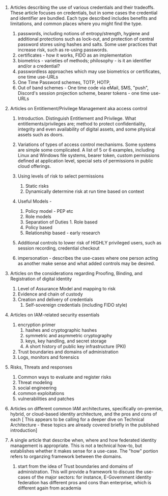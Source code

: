 1. Articles describing the use of various credentials and their tradeoffs.  These article focuses on credentials, but in some cases the credential and identifier are bundled. Each type described includes benefits and limitations, and common places where you might find the type.

   1. passwords, including notions of entropy/strength, hygiene and additional protections such as lock-out, and protection of central password stores using hashes and salts.  Some user practices that increase risk, such as re-using passwords. 
   3. certificates - how it works, FIDO as an implementation
   4. biometrics - varieties of methods; philosophy - is it an identifier and/or a credential?
   6. passwordless approaches which may use biometrics or certificates, one time use-URLs
   7. One Time Password schemes, TOTP, HOTP, 
   8. Out of band schemes - One time code via eMail, SMS, "push", Discord's session projection scheme, bearer tokens - one time use-URLs
2. Articles on Entitlement/Privilege Management aka access control

   1. Introduction. Distinguish Entitlement and Privilege. What entitlements/privileges are; method to protect confidentiality, integrity and even availability of digital assets, and some physical assets such as doors.  
   2. Variations of types of access control mechanisms.  Some systems are simple some complicated.  A list of 5 or 6 examples, including Linux and Windows file systems, bearer token, custom permissions defined at application level,  special sets of permissions in public cloud offerings.
   3. Using levels of risk to select permissions
      1. Static risks
      2. Dynamically determine risk at run time based on context
   6. Useful Models - 
      1. Policy model - PEP etc
      2. Role models
      3. Separation of Duties    1. Role based 
      2. Policy based
      3. Relationship based - early research
   5. Additional controls to lower risk of HIGHLY privileged users, such as session recording, credential checkout

   7. impersonation - describes the use-cases where one person acting as another make sense and what  added controls may be desired.

3. Articles on the considerations regarding Proofing, Binding, and Registration of digital identity
   1. Level of Assurance Model and mapping to risk
   2. Evidence and chain of custody
   3. Creation and delivery of credentials
      1. Self-sovereign credentials (including FIDO style)
4. Articles on IAM-related security essentials 
   1. encryption primer
      1. hashes and cryptographic hashes
      2. symmetric and asymmetric cryptography
      3. keys, key handling, and secret storage
      4. A short history of public key infrastructure (PKI)
   2. Trust boundaries and domains of administration
   3. Logs, monitors and forensics
4. Risks, Threats and responses
   1. Common ways to evaluate and register risks
   1. Threat modeling
   2. social engineering
   3. common exploitations
   4. vulnerabilities and patches
5. Articles on different common IAM architectures, specifically on-premise, hybrid, or cloud-based identity architecture, and the pros and cons of each [ This appears to be calling for a deeper dive on Technical Architecture - these topics are already covered briefly in the published introduction]
6. A single article that describe when, where and how federated identity management is appropriate.  This is not a technical how-to, but establishes whether it makes sense for a use-case.  The "how" portion refers to organzing framework between the domains.
   1. start from the idea of Trust boundaries and domains of administration.  This will provide a framework to discuss the use-cases of the major sectors:  for instance, E-Government identity federation has different pros and cons than enterprise, which is different again from academia
